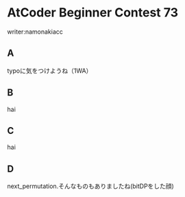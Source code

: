 # AtCoder Beginner Contest 73
writer:namonakiacc
## A
typoに気をつけようね（1WA）
## B
hai
## C
hai
## D
next_permutation.そんなものもありましたね(bitDPをした顔)


